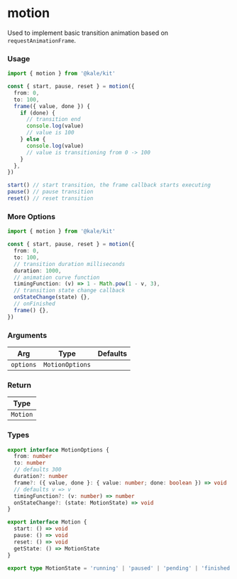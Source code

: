 # motion

Used to implement basic transition animation based on `requestAnimationFrame`.

### Usage

```ts
import { motion } from '@kale/kit'

const { start, pause, reset } = motion({
  from: 0,
  to: 100,
  frame({ value, done }) {
    if (done) {
      // transition end
      console.log(value)
      // value is 100
    } else {
      console.log(value)
      // value is transitioning from 0 -> 100
    }
  },
})

start() // start transition, the frame callback starts executing
pause() // pause transition
reset() // reset transition
```

### More Options

```ts
import { motion } from '@kale/kit'

const { start, pause, reset } = motion({
  from: 0,
  to: 100,
  // transition duration milliseconds
  duration: 1000,
  // animation curve function
  timingFunction: (v) => 1 - Math.pow(1 - v, 3),
  // transition state change callback
  onStateChange(state) {},
  // onFinished
  frame() {},
})
```

### Arguments

| Arg       | Type            | Defaults |
| --------- | --------------- | -------- |
| `options` | `MotionOptions` |          |

### Return

| Type     |
| -------- |
| `Motion` |

### Types

```ts
export interface MotionOptions {
  from: number
  to: number
  // defaults 300
  duration?: number
  frame?: ({ value, done }: { value: number; done: boolean }) => void
  // defaults v => v
  timingFunction?: (v: number) => number
  onStateChange?: (state: MotionState) => void
}

export interface Motion {
  start: () => void
  pause: () => void
  reset: () => void
  getState: () => MotionState
}

export type MotionState = 'running' | 'paused' | 'pending' | 'finished'
```
